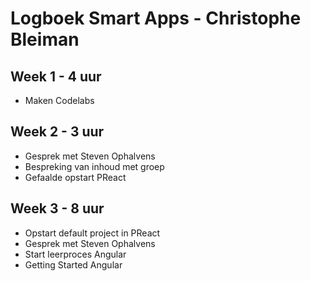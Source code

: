 # Logboek Smart Apps - Christophe Bleiman

## Week 1 - 4 uur
* Maken Codelabs

## Week 2 - 3 uur
* Gesprek met Steven Ophalvens
* Bespreking van inhoud met groep
* Gefaalde opstart PReact

## Week 3 - 8 uur
* Opstart default project in PReact
* Gesprek met Steven Ophalvens
* Start leerproces Angular
* Getting Started Angular



